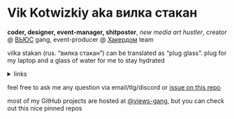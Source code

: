 # Vik Kotwizkiy aka вилка стакан

**coder, designer, event-manager, shitposter**, <i>new media art hustler</i>, creator @ <a href="https://views.rocks">ВЬЮС</a> gang, event-producer @ <a href="https://hackerdom.ru/">Хакердом</a> team



vilka stakan (rus.&nbsp;“вилка&nbsp;стакан”) can be&nbsp;translated as&nbsp;“plug glass”. plug for my&nbsp;laptop and a&nbsp;glass of&nbsp;water for me&nbsp;to&nbsp;stay hydrated



<details>
<summary>links</summary>
<br>
  
**follow/like:** <a href="https://instagram.com/vilkastakan">instagram</a>, <a href="https://behance.net/vilkastakan">behance</a>, <a href="https://glitch.com/@vilkastakan">glitch</a>

**listen to:** <a href="https://instagram.com/ephemeral.m3u">ephemeral&nbsp;mixtape</a>, <a href="https://open.spotify.com/user/n5xe7xa9ygnl8o1mta2cg7yy9?si=RpSiNyYmRcihYmhXckTaFg">spotify&nbsp;playlists</a>, <a href="https://mixcloud.com/ktwzk">old&nbsp;mixes</a>

**contact:** <a href="mailto:v@views.rocks">v@views.rocks</a> (<a href="https://keybase.io/ktwzk">keybase</a>), tlg&nbsp;<a href="https://t.me/ktwzk">@ktwzk</a>, discord&nbsp;<a href="https://discord.gg/dEaF3Ys">вилкастакан#1312</a>

**donate:** <a href="https://donate.stream/en/vilkastakan">donate.stream</a>, <a href="https://rocketbank.ru/ktwzk">rocketbank</a>

</details>

feel free to ask me any question via email/tlg/discord or [issue on this repo](https://github.com/ktwzk/ktwzk)

most of my GitHub projects are hosted at <a href="https://github.com/views-gang">@views-gang</a>, but you can check out this nice pinned repos
